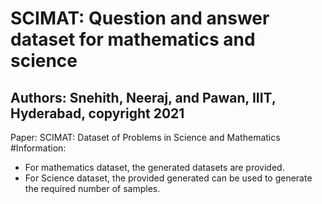 # SCIMAT: Question and answer dataset for mathematics and science
## Authors: Snehith, Neeraj, and Pawan, IIIT, Hyderabad, copyright 2021
Paper: SCIMAT: Dataset of Problems in Science and Mathematics
#Information: 
- For mathematics dataset, the generated datasets are provided. 
- For Science dataset, the provided generated can be used to generate the required number of samples. 
